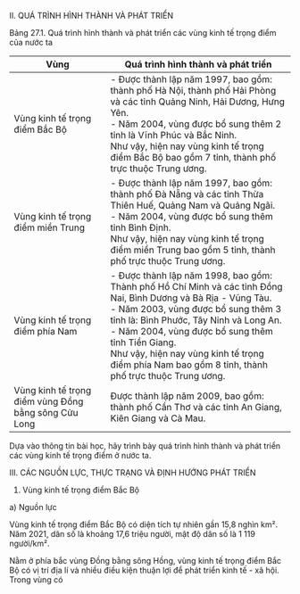 II. QUÁ TRÌNH HÌNH THÀNH VÀ PHÁT TRIỂN

Bảng 27.1. Quá trình hình thành và phát triển các vùng kinh tế trọng điểm của nước ta

Vùng | Quá trình hình thành và phát triển
--- | ---
Vùng kinh tế trọng điểm Bắc Bộ | - Được thành lập năm 1997, bao gồm: thành phố Hà Nội, thành phố Hải Phòng và các tỉnh Quảng Ninh, Hải Dương, Hưng Yên.<br>- Năm 2004, vùng được bổ sung thêm 2 tỉnh là Vĩnh Phúc và Bắc Ninh.<br>Như vậy, hiện nay vùng kinh tế trọng điểm Bắc Bộ bao gồm 7 tỉnh, thành phố trực thuộc Trung ương.
Vùng kinh tế trọng điểm miền Trung | - Được thành lập năm 1997, bao gồm: thành phố Đà Nẵng và các tỉnh Thừa Thiên Huế, Quảng Nam và Quảng Ngãi.<br>- Năm 2004, vùng được bổ sung thêm tỉnh Bình Định.<br>Như vậy, hiện nay vùng kinh tế trọng điểm miền Trung bao gồm 5 tỉnh, thành phố trực thuộc Trung ương.
Vùng kinh tế trọng điểm phía Nam | - Được thành lập năm 1998, bao gồm: Thành phố Hồ Chí Minh và các tỉnh Đồng Nai, Bình Dương và Bà Rịa - Vũng Tàu.<br>- Năm 2003, vùng được bổ sung thêm 3 tỉnh là: Bình Phước, Tây Ninh và Long An.<br>- Năm 2004, vùng được bổ sung thêm tỉnh Tiền Giang.<br>Như vậy, hiện nay vùng kinh tế trọng điểm phía Nam bao gồm 8 tỉnh, thành phố trực thuộc Trung ương.
Vùng kinh tế trọng điểm vùng Đồng bằng sông Cửu Long | Được thành lập năm 2009, bao gồm: thành phố Cần Thơ và các tỉnh An Giang, Kiên Giang và Cà Mau.

Dựa vào thông tin bài học, hãy trình bày quá trình hình thành và phát triển các vùng kinh tế trọng điểm ở nước ta.

III. CÁC NGUỒN LỰC, THỰC TRẠNG VÀ ĐỊNH HƯỚNG PHÁT TRIỂN

1. Vùng kinh tế trọng điểm Bắc Bộ

a) Nguồn lực

Vùng kinh tế trọng điểm Bắc Bộ có diện tích tự nhiên gần 15,8 nghìn km². Năm 2021, dân số là khoảng 17,6 triệu người, mật độ dân số là 1 119 người/km².

Nằm ở phía bắc vùng Đồng bằng sông Hồng, vùng kinh tế trọng điểm Bắc Bộ có vị trí địa lí và nhiều điều kiện thuận lợi để phát triển kinh tế - xã hội. Trong vùng có